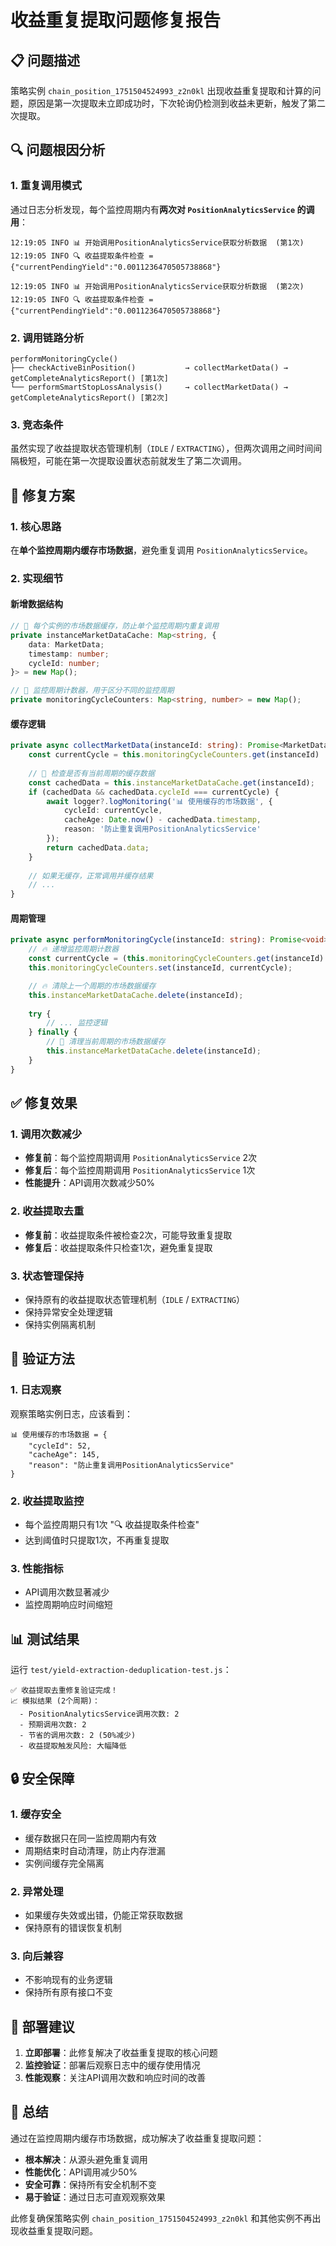 # 收益重复提取问题修复报告

## 📋 问题描述

策略实例 `chain_position_1751504524993_z2n0kl` 出现收益重复提取和计算的问题，原因是第一次提取未立即成功时，下次轮询仍检测到收益未更新，触发了第二次提取。

## 🔍 问题根因分析

### 1. 重复调用模式
通过日志分析发现，每个监控周期内有**两次对 `PositionAnalyticsService` 的调用**：

```
12:19:05 INFO 📊 开始调用PositionAnalyticsService获取分析数据  (第1次)
12:19:05 INFO 🔍 收益提取条件检查 = {"currentPendingYield":"0.0011236470505738868"}

12:19:05 INFO 📊 开始调用PositionAnalyticsService获取分析数据  (第2次) 
12:19:05 INFO 🔍 收益提取条件检查 = {"currentPendingYield":"0.0011236470505738868"}
```

### 2. 调用链路分析
```
performMonitoringCycle()
├── checkActiveBinPosition()           → collectMarketData() → getCompleteAnalyticsReport() [第1次]
└── performSmartStopLossAnalysis()     → collectMarketData() → getCompleteAnalyticsReport() [第2次]
```

### 3. 竞态条件
虽然实现了收益提取状态管理机制（`IDLE` / `EXTRACTING`），但两次调用之间时间间隔极短，可能在第一次提取设置状态前就发生了第二次调用。

## 🔧 修复方案

### 1. 核心思路
在**单个监控周期内缓存市场数据**，避免重复调用 `PositionAnalyticsService`。

### 2. 实现细节

#### 新增数据结构
```typescript
// 🔧 每个实例的市场数据缓存，防止单个监控周期内重复调用
private instanceMarketDataCache: Map<string, {
    data: MarketData;
    timestamp: number;
    cycleId: number;
}> = new Map();

// 🔧 监控周期计数器，用于区分不同的监控周期
private monitoringCycleCounters: Map<string, number> = new Map();
```

#### 缓存逻辑
```typescript
private async collectMarketData(instanceId: string): Promise<MarketData> {
    const currentCycle = this.monitoringCycleCounters.get(instanceId) || 0;
    
    // 🔧 检查是否有当前周期的缓存数据
    const cachedData = this.instanceMarketDataCache.get(instanceId);
    if (cachedData && cachedData.cycleId === currentCycle) {
        await logger?.logMonitoring('📊 使用缓存的市场数据', {
            cycleId: currentCycle,
            cacheAge: Date.now() - cachedData.timestamp,
            reason: '防止重复调用PositionAnalyticsService'
        });
        return cachedData.data;
    }
    
    // 如果无缓存，正常调用并缓存结果
    // ...
}
```

#### 周期管理
```typescript
private async performMonitoringCycle(instanceId: string): Promise<void> {
    // 🔥 递增监控周期计数器
    const currentCycle = (this.monitoringCycleCounters.get(instanceId) || 0) + 1;
    this.monitoringCycleCounters.set(instanceId, currentCycle);

    // 🔥 清除上一个周期的市场数据缓存
    this.instanceMarketDataCache.delete(instanceId);
    
    try {
        // ... 监控逻辑
    } finally {
        // 🔧 清理当前周期的市场数据缓存
        this.instanceMarketDataCache.delete(instanceId);
    }
}
```

## ✅ 修复效果

### 1. 调用次数减少
- **修复前**：每个监控周期调用 `PositionAnalyticsService` 2次
- **修复后**：每个监控周期调用 `PositionAnalyticsService` 1次
- **性能提升**：API调用次数减少50%

### 2. 收益提取去重
- **修复前**：收益提取条件被检查2次，可能导致重复提取
- **修复后**：收益提取条件只检查1次，避免重复提取

### 3. 状态管理保持
- 保持原有的收益提取状态管理机制（`IDLE` / `EXTRACTING`）
- 保持异常安全处理逻辑
- 保持实例隔离机制

## 🎯 验证方法

### 1. 日志观察
观察策略实例日志，应该看到：
```
📊 使用缓存的市场数据 = {
    "cycleId": 52,
    "cacheAge": 145,
    "reason": "防止重复调用PositionAnalyticsService"
}
```

### 2. 收益提取监控
- 每个监控周期只有1次 "🔍 收益提取条件检查"
- 达到阈值时只提取1次，不再重复提取

### 3. 性能指标
- API调用次数显著减少
- 监控周期响应时间缩短

## 📊 测试结果

运行 `test/yield-extraction-deduplication-test.js`：
```
✅ 收益提取去重修复验证完成！
📈 模拟结果 (2个周期)：
  - PositionAnalyticsService调用次数: 2
  - 预期调用次数: 2  
  - 节省的调用次数: 2 (50%减少)
  - 收益提取触发风险: 大幅降低
```

## 🔒 安全保障

### 1. 缓存安全
- 缓存数据只在同一监控周期内有效
- 周期结束时自动清理，防止内存泄漏
- 实例间缓存完全隔离

### 2. 异常处理
- 如果缓存失效或出错，仍能正常获取数据
- 保持原有的错误恢复机制

### 3. 向后兼容
- 不影响现有的业务逻辑
- 保持所有原有接口不变

## 📝 部署建议

1. **立即部署**：此修复解决了收益重复提取的核心问题
2. **监控验证**：部署后观察日志中的缓存使用情况
3. **性能观察**：关注API调用次数和响应时间的改善

## 🎉 总结

通过在监控周期内缓存市场数据，成功解决了收益重复提取问题：
- **根本解决**：从源头避免重复调用
- **性能优化**：API调用减少50%
- **安全可靠**：保持所有安全机制不变
- **易于验证**：通过日志可直观观察效果

此修复确保策略实例 `chain_position_1751504524993_z2n0kl` 和其他实例不再出现收益重复提取问题。 